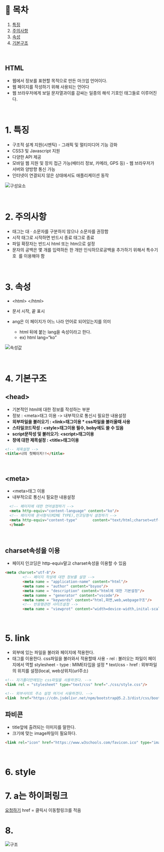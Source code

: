 # 🔖 목차
1. [특징](#1.-특징)<br/>
2. [주의사항](#2-주의사항)<br/>
3. [속성](#3-속성)<br/>
4. [기본구조](#4-기본구조)<br/>


<br/>


## HTML
- 웹에서 정보를 표현할 목적으로 만든 마크업 언어이다.
- 웹 페이지를 작성하기 위해 사용되는 언어다 
- 웹 브라우저에게 보일 문자열과이를 감싸는 일종의 해석 기호인 태그들로 이루어진다.

<BR/>

# 1. 특징

- 구조적 설계 지원(시멘틱) - 그래픽 및 멀티미디어 기능 강화
- CSS3 및 Javascript 지원
- 다양한 API 제공
- 모바일 웹 지원 및 장치 접근 가능(배터리 정보, 카메라, GPS 등) - 웹 브라우저가 서버와 양방향 통신 가능
- 인터넷이 연결되지 않은 상태에서도 애플리케이션 동작


![구성요소](https://user-images.githubusercontent.com/126074577/233774489-370ed1ac-98b2-4f2c-8a36-067a7b95028e.png)


<br/>

# 2. 주의사항
- 태그는 대 · 소문자를 구분하지 않으나 소문자를 권장함
- 시작 태그로 시작하면 반드시 종료 태그로 종료
- 파일 확장자는 반드시 html 또는 htm으로 설정
- 문자의 공백은 몇 개를 입력하든 한 개만 인식하므로공백을 추가하기 위해서 특수기호 &nbsp;를 이용해야 함

<br/>


# 3. 속성

- \<html> \</html>
- 문서 시작, 끝 표시 
- ang은 이 페이지가 어느 나라 언어로 되어있는지를 의미

  - html 뒤에 붙는 lang을 속성이라고 한다.
  - ex) html lang=“ko”                                     
  
  
  
  
![속성값](https://user-images.githubusercontent.com/126074577/233774583-52950864-fa1c-492f-aace-c789d335e4fe.png)
  
  
<br/>

  
# 4. 기본구조

## \<head>

- 기본적인 html에 대한 정보를 작성하는 부분
- 정보 : \<meta>태그 이용 -> 내부적으로 통신시 필요한 내용설정
- **외부파일을 불러오기 : \<link>태그이용 * css파일을 불러올때 사용**
- **스타일코드작성 : \<style>태그이용  필수, boby에도 쓸 수 있음**
- **script문작성 및 불러오기: \<script>태그이용**
- **창에 대한 제목설정 : \<title>태그이용**    

```html
<!-- 제목설정 -->
<title>나의 첫페이지!!</title>
```

<br/>

## \<meta>

- \<meta>태그 이용
- 내부적으로 통신시 필요한 내용설정

```html
  <!-- 페이지에 대한 언어설정하기 -->
  <meta http-equiv="content-language" content="ko"/>
  <!-- 페이지에 문서형식(MIME TYPE),인코딩형식 설정하기 -->
  <meta http-equiv="content-type"       content="text/html;charset=utf-8"/>
  </head>
```

<br/>

## charset속성을 이용
- 페이지 인코딩은 http-equiv말고 charset속성을 이용할 수 있음

```html
<meta charset="utf-8"/>
        <!-- 페이지 작성에 대한 정보를 설정 -->
        <meta name = "application-name" content="html"/>
        <meta name = "author" content="bsyoo"/>
        <meta name = "description" content="html에 대한 기본설정"/>
        <meta namme = "generator" content="vscode"/>
        <meta name = "keywords" content="html,화면,web,webpage구조"/>
        <!-- 반응형관련 사이즈설정 -->
        <meta name = "viewprot" content="width=device-width,inital-scale=1.0"/>
```


<br/>

# 5. link

- 외부에 있는 파일을 불러와 페이지에 적용한다.
- <link>태그를 이용한다.  css파일을 불러와서 적용할때 사용
  - rel : 불러오는 파일이 페이지에서 역할 stylesheet
  - type : MIME타입을 설정 * text/css
  - href : 외부파일의 위치를 설정(local, web상위치(url주소)
  
```html
<!-- 자기폴더안에있는 css파일을 사용하겟다. -->
<link rel = "stylesheet" type="text/css" href="./css/style.css"/>

<!-- 외부사이트 주소 설정 여기서 사용하겟다. -->
<link  href="https://cdn.jsdelivr.net/npm/bootstrap@5.2.3/dist/css/bootstrap.min.css" rel="stylesheet"/>  
```
## 파비콘
- title앞에 출려되는 이미지를 말한다.
- 크기에 맞는 image파일이 필요하다.

```html
<link rel="icon" href="https://www.w3schools.com/favicon.ico" type="image/x-icon">
```

<br/>

# 6. style



# 7. a는 하이퍼링크
 <a href="/test.do">요청하기</a> 
 href  = 클릭시 이동할링크를 적음 
 

# 8. 
 
 



  
  




![구조](https://user-images.githubusercontent.com/126074577/233774632-83d7375a-52fe-4156-897d-ba7e2cd89865.png)



  
  
  
  
  

